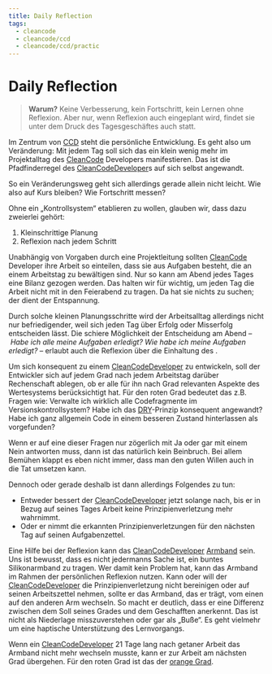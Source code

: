 ```yaml
---
title: Daily Reflection
tags:
  - cleancode
  - cleancode/ccd
  - cleancode/ccd/practic
---
```

# Daily Reflection
>**Warum?**
>Keine Verbesserung, kein Fortschritt, kein Lernen ohne Reflexion. Aber nur, wenn Reflexion auch eingeplant wird, findet sie unter dem Druck des Tagesgeschäftes auch statt.

Im Zentrum von [CCD](docs/main/CleanCode/1.%20CleanCodeDeveloper/CleanCodeDeveloper.md) steht die persönliche Entwicklung. Es geht also um Veränderung: Mit jedem Tag soll sich das [](docs/main/CleanCode/1.%20CleanCodeDeveloper/CleanCodeDeveloper.md#Wertesystem|CCD-Wertesysten) ein klein wenig mehr im Projektalltag des [CleanCode](docs/main/CleanCode/CleanCode.md) Developers manifestieren. Das ist die Pfadfinderregel des [CleanCodeDeveloper](docs/main/CleanCode/1.%20CleanCodeDeveloper/CleanCodeDeveloper.md)s auf sich selbst angewandt.

So ein Veränderungsweg geht sich allerdings gerade allein nicht leicht. Wie also auf Kurs bleiben? Wie Fortschritt messen?

Ohne ein „Kontrollsystem“ etablieren zu wollen, glauben wir, dass dazu zweierlei gehört:

1.  Kleinschrittige Planung
2.  Reflexion nach jedem Schritt

Unabhängig von Vorgaben durch eine Projektleitung sollten [CleanCode](docs/main/CleanCode/CleanCode.md) Developer ihre Arbeit so einteilen, dass sie aus Aufgaben besteht, die an einem Arbeitstag zu bewältigen sind. Nur so kann am Abend jedes Tages eine Bilanz gezogen werden. Das halten wir für wichtig, um jeden Tag die Arbeit nicht mit in den Feierabend zu tragen. Da hat sie nichts zu suchen; der dient der Entspannung.

Durch solche kleinen Planungsschritte wird der Arbeitsalltag allerdings nicht nur befriedigender, weil sich jeden Tag über Erfolg oder Misserfolg entscheiden lässt. Die schiere Möglichkeit der Entscheidung am Abend – _Habe ich alle meine Aufgaben erledigt? Wie habe ich meine Aufgaben erledigt?_ – erlaubt auch die Reflexion über die Einhaltung des [](docs/main/CleanCode/1.%20CleanCodeDeveloper/CleanCodeDeveloper.md#Wertesystem|CCD-Wertesystems).

Um sich konsequent zu einem [CleanCodeDeveloper](docs/main/CleanCode/1.%20CleanCodeDeveloper/CleanCodeDeveloper.md) zu entwickeln, soll der Entwickler sich auf jedem Grad nach jedem Arbeitstag darüber Rechenschaft ablegen, ob er alle für ihn nach Grad relevanten Aspekte des Wertesystems berücksichtigt hat. Für den roten Grad bedeutet das z.B. Fragen wie: Verwalte ich wirklich alle Codefragmente im Versionskontrollsystem? Habe ich das [DRY](docs/main/CleanCode/1.%20CleanCodeDeveloper/Prinzipien/DRY.md)-Prinzip konsequent angewandt? Habe ich ganz allgemein Code in einem besseren Zustand hinterlassen als vorgefunden?

Wenn er auf eine dieser Fragen nur zögerlich mit Ja oder gar mit einem Nein antworten muss, dann ist das natürlich kein Beinbruch. Bei allem Bemühen klappt es eben nicht immer, dass man den guten Willen auch in die Tat umsetzen kann.

Dennoch oder gerade deshalb ist dann allerdings Folgendes zu tun:

-   Entweder bessert der [CleanCodeDeveloper](docs/main/CleanCode/1.%20CleanCodeDeveloper/CleanCodeDeveloper.md) jetzt solange nach, bis er in Bezug auf seines Tages Arbeit keine Prinzipienverletzung mehr wahrnimmt.
-   Oder er nimmt die erkannten Prinzipienverletzungen für den nächsten Tag auf seinen Aufgabenzettel.

Eine Hilfe bei der Reflexion kann das [CleanCodeDeveloper](docs/main/CleanCode/1.%20CleanCodeDeveloper/CleanCodeDeveloper.md) [Armband](https://clean-code-developer.de/die-initiative/armbaender/) sein. Uns ist bewusst, dass es nicht jedermanns Sache ist, ein buntes Silikonarmband zu tragen. Wer damit kein Problem hat, kann das Armband im Rahmen der persönlichen Reflexion nutzen. Kann oder will der [CleanCodeDeveloper](docs/main/CleanCode/1.%20CleanCodeDeveloper/CleanCodeDeveloper.md) die Prinzipienverletzung nicht bereinigen oder auf seinen Arbeitszettel nehmen, sollte er das Armband, das er trägt, vom einen auf den anderen Arm wechseln. So macht er deutlich, dass er eine Differenz zwischen dem Soll seines Grades und dem Geschafften anerkennt. Das ist nicht als Niederlage misszuverstehen oder gar als „Buße“. Es geht vielmehr um eine haptische Unterstützung des Lernvorgangs.

Wenn ein [CleanCodeDeveloper](docs/main/CleanCode/1.%20CleanCodeDeveloper/CleanCodeDeveloper.md) 21 Tage lang nach getaner Arbeit das Armband nicht mehr wechseln musste, kann er zur Arbeit am nächsten Grad übergehen. Für den roten Grad ist das der [orange Grad](https://www.notion.so/Clean-Code-Developer-bb88b9ccb7d040c4a45f408e73b9d1c2).